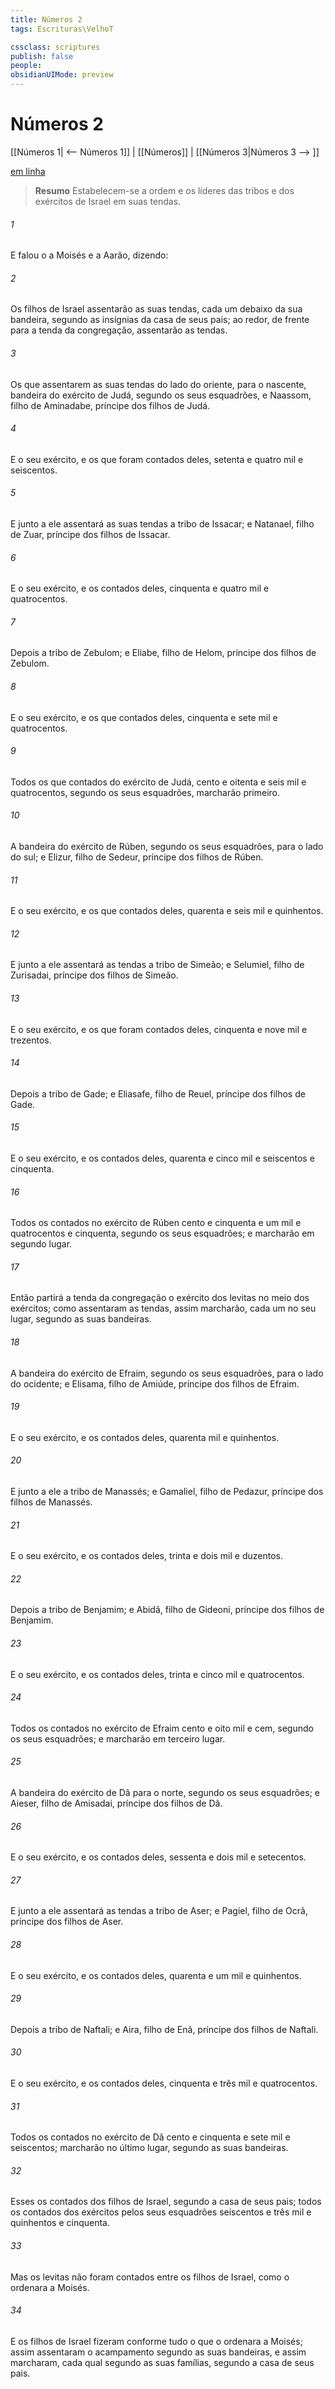 ```yaml
---
title: Números 2
tags: Escrituras\VelhoT

cssclass: scriptures
publish: false
people:
obsidianUIMode: preview
---
```


# Números 2
[[Números 1| <-- Números 1]] | [[Números]] | [[Números 3|Números 3 --> ]]

[em linha](https://churchofjesuschrist.org/study/scriptures/ot/num/2?lang=por)

> __Resumo__
Estabelecem-se a ordem e os líderes das tribos e dos exércitos de Israel em suas tendas.

###### 1 
E falou o  a Moisés e a Aarão, dizendo:

###### 2 
Os filhos de Israel assentarão as suas tendas, cada um debaixo da sua bandeira, segundo as insígnias da casa de seus pais; ao redor, de frente para a tenda da congregação, assentarão as  tendas.

###### 3 
Os que assentarem as suas tendas do lado do oriente, para o nascente,  bandeira do exército de Judá, segundo os seus esquadrões, e Naassom, filho de Aminadabe,  príncipe dos filhos de Judá.

###### 4 
E o seu exército, e os que foram contados deles,  setenta e quatro mil e seiscentos.

###### 5 
E junto a ele assentará as suas tendas a tribo de Issacar; e Natanael, filho de Zuar,  príncipe dos filhos de Issacar.

###### 6 
E o seu exército, e os  contados deles,  cinquenta e quatro mil e quatrocentos.

###### 7 
Depois a tribo de Zebulom; e Eliabe, filho de Helom,  príncipe dos filhos de Zebulom.

###### 8 
E o seu exército, e os que  contados deles,  cinquenta e sete mil e quatrocentos.

###### 9 
Todos os que  contados do exército de Judá, cento e oitenta e seis mil e quatrocentos, segundo os seus esquadrões,  marcharão primeiro.

###### 10 
A bandeira do exército de Rúben, segundo os seus esquadrões,  para o lado do sul; e Elizur, filho de Sedeur,  príncipe dos filhos de Rúben.

###### 11 
E o seu exército, e os que  contados deles,  quarenta e seis mil e quinhentos.

###### 12 
E junto a ele assentará as  tendas a tribo de Simeão; e Selumiel, filho de Zurisadai,  príncipe dos filhos de Simeão.

###### 13 
E o seu exército, e os que foram contados deles,  cinquenta e nove mil e trezentos.

###### 14 
Depois a tribo de Gade; e Eliasafe, filho de Reuel,  príncipe dos filhos de Gade.

###### 15 
E o seu exército, e os  contados deles,  quarenta e cinco mil e seiscentos e cinquenta.

###### 16 
Todos os  contados no exército de Rúben  cento e cinquenta e um mil e quatrocentos e cinquenta, segundo os seus esquadrões; e  marcharão em segundo lugar.

###### 17 
Então partirá a tenda da congregação  o exército dos levitas no meio dos exércitos; como assentaram as  tendas, assim marcharão, cada um no seu lugar, segundo as suas bandeiras.

###### 18 
A bandeira do exército de Efraim, segundo os seus esquadrões,  para o lado do ocidente; e Elisama, filho de Amiúde,  príncipe dos filhos de Efraim.

###### 19 
E o seu exército, e os  contados deles,  quarenta mil e quinhentos.

###### 20 
E junto a ele  a tribo de Manassés; e Gamaliel, filho de Pedazur,  príncipe dos filhos de Manassés.

###### 21 
E o seu exército, e os  contados deles,  trinta e dois mil e duzentos.

###### 22 
Depois a tribo de Benjamim; e Abidã, filho de Gideoni,  príncipe dos filhos de Benjamim.

###### 23 
E o seu exército, e os  contados deles,  trinta e cinco mil e quatrocentos.

###### 24 
Todos os  contados no exército de Efraim  cento e oito mil e cem, segundo os seus esquadrões; e  marcharão em terceiro lugar.

###### 25 
A bandeira do exército de Dã  para o norte, segundo os seus esquadrões; e Aieser, filho de Amisadai,  príncipe dos filhos de Dã.

###### 26 
E o seu exército, e os  contados deles,  sessenta e dois mil e setecentos.

###### 27 
E junto a ele assentará as  tendas a tribo de Aser; e Pagiel, filho de Ocrã,  príncipe dos filhos de Aser.

###### 28 
E o seu exército, e os  contados deles,  quarenta e um mil e quinhentos.

###### 29 
Depois a tribo de Naftali; e Aira, filho de Enã,  príncipe dos filhos de Naftali.

###### 30 
E o seu exército, e os  contados deles,  cinquenta e três mil e quatrocentos.

###### 31 
Todos os  contados no exército de Dã  cento e cinquenta e sete mil e seiscentos;  marcharão no último lugar, segundo as suas bandeiras.

###### 32 
Esses  os  contados dos filhos de Israel, segundo a casa de seus pais; todos os  contados dos exércitos pelos seus esquadrões  seiscentos e três mil e quinhentos e cinquenta.

###### 33 
Mas os levitas não foram contados entre os filhos de Israel, como o  ordenara a Moisés.

###### 34 
E os filhos de Israel fizeram conforme tudo o que o  ordenara a Moisés; assim assentaram o acampamento segundo as suas bandeiras, e assim marcharam, cada qual segundo as suas famílias, segundo a casa de seus pais.

